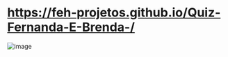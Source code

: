#  https://feh-projetos.github.io/Quiz-Fernanda-E-Brenda-/
![image](https://user-images.githubusercontent.com/83232996/133495222-a490c61e-2779-423b-ab93-81621404c7ca.png)
